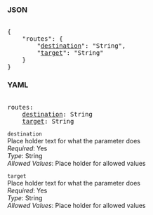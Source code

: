 ### JSON 
<pre> 
{
    "routes": {
        "<a href=#destination>destination</a>": "String", 
        "<a href=#target>target</a>": "String"
    }
}</pre> 
### YAML 
<pre> 
routes:
    <a href=#destination>destination</a>: String
    <a href=#target>target</a>: String
</pre> 


`destination`  <a name="destination"></a> \
Place holder text for what the parameter does \
*Required*: Yes \
*Type*: String \
*Allowed Values*: Place holder for allowed values

`target`  <a name="target"></a> \
Place holder text for what the parameter does \
*Required*: Yes \
*Type*: String \
*Allowed Values*: Place holder for allowed values

